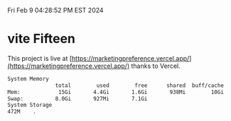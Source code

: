 Fri Feb  9 04:28:52 PM EST 2024

# vite Fifteen


This project is live at [https://marketingpreference.vercel.app/](https://marketingpreference.vercel.app/) thanks to Vercel.

```bash
System Memory
               total        used        free      shared  buff/cache   available
Mem:            15Gi       4.4Gi       1.6Gi       938Mi        10Gi        10Gi
Swap:          8.0Gi       927Mi       7.1Gi
System Storage
472M	.
```
```bash
